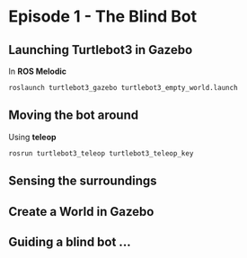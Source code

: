 # Episode 1 - The Blind Bot

## Launching Turtlebot3 in Gazebo

In **ROS Melodic**

```
roslaunch turtlebot3_gazebo turtlebot3_empty_world.launch
```

## Moving the bot around

Using **teleop**

```
rosrun turtlebot3_teleop turtlebot3_teleop_key
```

## Sensing the surroundings



## Create a World in Gazebo

## Guiding a blind bot ...
